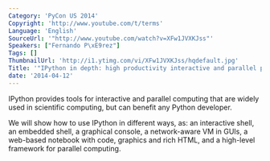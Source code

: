 ```yaml
---
Category: 'PyCon US 2014'
Copyright: 'http://www.youtube.com/t/terms'
Language: 'English'
SourceUrl: '"http://www.youtube.com/watch?v=XFw1JVXKJss"'
Speakers: ["Fernando P\xE9rez"]
Tags: []
ThumbnailUrl: 'http://i1.ytimg.com/vi/XFw1JVXKJss/hqdefault.jpg'
Title: '"IPython in depth: high productivity interactive and parallel python"'
date: '2014-04-12'
---
```

IPython provides tools for interactive and parallel computing that are widely used in scientific computing, but can benefit any Python developer.

 We will show how to use IPython in different ways, as: an interactive shell, an embedded shell, a graphical console, a network-aware VM in GUIs, a web-based notebook with code, graphics and rich HTML, and a high-level framework for parallel computing.